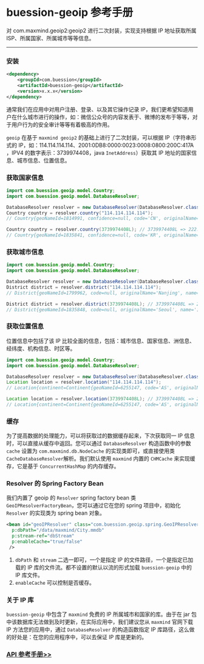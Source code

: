 # buession-geoip 参考手册


对 com.maxmind.geoip2:geoip2 进行二次封装，实现支持根据 IP 地址获取所属 ISP、所属国家、所属城市等等信息。


---


### 安装

```xml
<dependency>
    <groupId>com.buession</groupId>
    <artifactId>buession-geoip</artifactId>
    <version>x.x.x</version>
</dependency>
```

通常我们在应用中对用户注册、登录、以及其它操作记录 IP，我们更希望知道用户在什么城市进行的操作，如：微信公众号的内容发表于、微博的发布于等等，对于用户行为的安全审计等等有着极高的作用。

`geoip` 在基于 `maxmind geoip2` 的基础上进行了二次封装，可以根据 IP（字符串形式的 IP，如：114.114.114.114、2001:0DB8:0000:0023:0008:0800:200C:417A ，IPV4 的数字表示：3739974408，java `InetAddress`）获取其 IP 地址的国家信息、城市信息、位置信息。


### 获取国家信息

```java
import com.buession.geoip.model.Country;
import com.buession.geoip.model.DatabaseResolver;

DatabaseResolver resolver = new DatabaseResolver(DatabaseResolver.class.getResourceAsStream("/maxmind/City.mmdb"));
Country country = resolver.country("114.114.114.114");
// Country{geoNameId=1814991, confidence=null, code='CN', originalName='China', name='中国', fullName='中华人民共和国', isInEuropeanUnion=false}

Country country = resolver.country(3739974408L); // 3739974408L => 222.235.123.8
// Country{geoNameId=1835841, confidence=null, code='KR', originalName='Republic of Korea', name='大韩民国', fullName='大韩民国', isInEuropeanUnion=false}
```


### 获取城市信息

```java
import com.buession.geoip.model.Country;
import com.buession.geoip.model.DatabaseResolver;

DatabaseResolver resolver = new DatabaseResolver(DatabaseResolver.class.getResourceAsStream("/maxmind/City.mmdb"));
District district = resolver.district("114.114.114.114");
// District{geoNameId=1799962, code=null, originalName='Nanjing', name='南京', fullName='江苏省南京', postal=Postal{code='null', confidence=null}, parent=District{geoNameId=1806260, code=null, originalName='Jiangsu', name='江苏省', fullName='江苏省江苏省', postal=null, parent=District{geoNameId=1806260, code=null, originalName='Jiangsu', name='江苏省', fullName='江苏省', postal=null, parent=null}}}

District district = resolver.district(3739974408L); // 3739974408L => 222.235.123.8
// District{geoNameId=1835848, code=null, originalName='Seoul', name='首尔特别市', fullName='首尔特别市首尔特别市', postal=Postal{code='null', confidence=null}, parent=District{geoNameId=1835847, code=null, originalName='Seoul', name='首尔特别市', fullName='首尔特别市首尔特别市', postal=null, parent=District{geoNameId=1835847, code=null, originalName='Seoul', name='首尔特别市', fullName='首尔特别市', postal=null, parent=null}}}
```


### 获取位置信息

位置信息中包括了该 IP 比较全面的信息，包括：城市信息、国家信息、洲信息、经纬度、机构信息、时区等。

```java
import com.buession.geoip.model.Country;
import com.buession.geoip.model.DatabaseResolver;

DatabaseResolver resolver = new DatabaseResolver(DatabaseResolver.class.getResourceAsStream("/maxmind/City.mmdb"));
Location location = resolver.location("114.114.114.114");
// Location{continent=Continent{geoNameId=6255147, code='AS', originalName='Asia', name='亚洲'}, country=Country{geoNameId=1814991, confidence=null, code='CN', originalName='China', name='中国', fullName='中华人民共和国', isInEuropeanUnion=false}, district=District{geoNameId=1799962, code=null, originalName='Nanjing', name='南京', fullName='江苏省南京', postal=Postal{code='null', confidence=null}, parent=District{geoNameId=1806260, code=null, originalName='Jiangsu', name='江苏省', fullName='江苏省江苏省', postal=null, parent=District{geoNameId=1806260, code=null, originalName='Jiangsu', name='江苏省', fullName='江苏省', postal=null, parent=null}}}, traits=Traits{ipAddress='114.114.114.114', domain='null', isp='null', network=114.114.0.0/16, connectionType=null, organization=null, autonomousSystemOrganization=null, autonomousSystemNumber=null, isAnonymous=false, isAnonymousProxy=false, isAnonymousVpn=false, isHostingProvider=false, isLegitimateProxy=false, isPublicProxy=false, isSatelliteProvider=false, isTorExitNode=false, userType='false', userCount=null, staticIpScore=null}, geo=Geo{latitude=32.0617, longitude=118.7778, accuracyRadius=50}, timeZone=sun.util.calendar.ZoneInfo[id="Asia/Shanghai",offset=28800000,dstSavings=0,useDaylight=false,transitions=31,lastRule=null]}

Location location = resolver.location(3739974408L); // 3739974408L => 222.235.123.8
// Location{continent=Continent{geoNameId=6255147, code='AS', originalName='Asia', name='亚洲'}, country=Country{geoNameId=1835841, confidence=null, code='KR', originalName='Republic of Korea', name='大韩民国', fullName='大韩民国', isInEuropeanUnion=false}, district=District{geoNameId=1835848, code=null, originalName='Seoul', name='首尔特别市', fullName='首尔特别市首尔特别市', postal=Postal{code='null', confidence=null}, parent=District{geoNameId=1835847, code=null, originalName='Seoul', name='首尔特别市', fullName='首尔特别市首尔特别市', postal=null, parent=District{geoNameId=1835847, code=null, originalName='Seoul', name='首尔特别市', fullName='首尔特别市', postal=null, parent=null}}}, traits=Traits{ipAddress='222.235.123.8', domain='null', isp='null', network=222.235.120.0/21, connectionType=null, organization=null, autonomousSystemOrganization=null, autonomousSystemNumber=null, isAnonymous=false, isAnonymousProxy=false, isAnonymousVpn=false, isHostingProvider=false, isLegitimateProxy=false, isPublicProxy=false, isSatelliteProvider=false, isTorExitNode=false, userType='false', userCount=null, staticIpScore=null}, geo=Geo{latitude=37.5111, longitude=126.9743, accuracyRadius=200}, timeZone=sun.util.calendar.ZoneInfo[id="Asia/Seoul",offset=32400000,dstSavings=0,useDaylight=false,transitions=30,lastRule=null]}
```


### 缓存

为了提高数据的处理能力，可以将获取过的数据缓存起来，下次获取同一 IP 信息时，可以直接从缓存中返回。您可以通过 `DatabaseResolver` 构造函数中的参数 `cache` 设置为 `com.maxmind.db.NodeCache` 的实现类即可，或直接使用类 `CacheDatabaseResolver`解析。我们默认使用 `maxmind` 内置的 `CHMCache` 来实现缓存，它是基于 `ConcurrentHashMap` 的内存缓存。


### Resolver 的 Spring Factory Bean

我们内置了 geoip 的 `Resolver` spring factory bean 类 `GeoIPResolverFactoryBean`，您可以通过它在您的 spring 项目中，初始化 `Resolver` 的实现类为 spring bean 对象。

```xml
<bean id="geoIPResolver" class="com.buession.geoip.spring.GeoIPResolverFactoryBean"
  p:dbPath="/data/maxmind/City.mmdb"
  p:stream-ref="dbStream"
  p:enableCache="true/false"
 />
```

1. `dbPath` 和 `stream` 二选一即可，一个是指定 IP 的文件路径，一个是指定已加载的 IP 库的文件流。都不设置的默认以流的形式加载 `buession-geoip` 中的 IP 库文件。
2. `enableCache` 可以控制是否缓存。


### 关于 IP 库

`buession-geoip` 中包含了 `maxmind` 免费的 IP 所属城市和国家的库。由于在 jar 包中该数据库无法做到及时更新，在实际应用中，我们建议您从 `maxmind` 官网下载 IP 方法您的应用中，通过 `DatabaseResolver` 的构造函数指定 IP 库路径，这么做的好处是：在您的应用程序中，可以去保证 IP 库是更新的。


### [API 参考手册>>](/manual/2.0/docs/buession-geoip/)